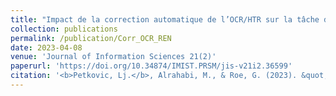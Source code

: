```yaml
---
title: "Impact de la correction automatique de l’OCR/HTR sur la tâche de reconnaissance d’entités nommées dans un corpus bruité."
collection: publications
permalink: /publication/Corr_OCR_REN
date: 2023-04-08
venue: 'Journal of Information Sciences 21(2)'
paperurl: 'https://doi.org/10.34874/IMIST.PRSM/jis-v21i2.36599'
citation: '<b>Petkovic, Lj.</b>, Alrahabi, M., & Roe, G. (2023). &quot;Impact de la correction automatique de l’OCR/HTR sur la tâche de reconnaissance d’entités nommées dans un corpus bruité&quot;. <i>Journal of Information Sciences 21</i>(2), pp. 1-18.'
---
```

<!--[Download paper here](http://academicpages.github.io/files/paper1.pdf)-->

<!--Recommended citation: Your Name, You. (2009). "Paper Title Number 1." <i>Journal 1</i>. 1(1).-->
